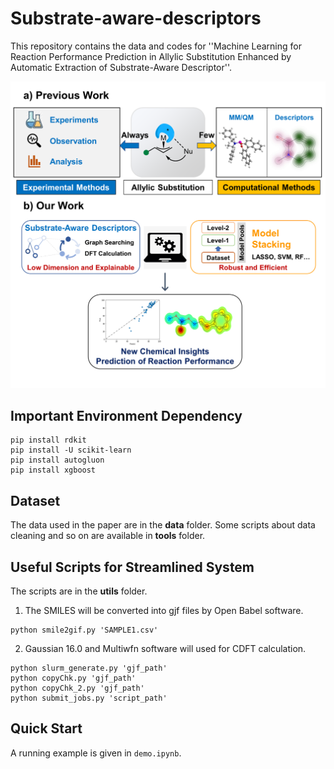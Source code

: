 # Substrate-aware-descriptors

This repository contains the data and codes for ''Machine Learning for Reaction Performance Prediction in Allylic Substitution Enhanced by Automatic Extraction of Substrate-Aware Descriptor''.

![fig1](fig1.png)

## Important Environment Dependency

```shell
pip install rdkit
pip install -U scikit-learn
pip install autogluon
pip install xgboost
```

## Dataset

The data used in the paper are in the **data** folder. Some scripts about data cleaning and so on are available in **tools** folder.

## Useful Scripts for Streamlined System

The scripts are in the **utils** folder.

1. The SMILES will be converted into gjf files by Open Babel software.

```shell
python smile2gif.py 'SAMPLE1.csv'
```

2. Gaussian 16.0 and Multiwfn software will used for CDFT calculation.

```shell
python slurm_generate.py 'gjf_path'
python copyChk.py 'gjf_path'
python copyChk_2.py 'gjf_path'
python submit_jobs.py 'script_path'
```

## Quick Start

A running example is given in `demo.ipynb`.